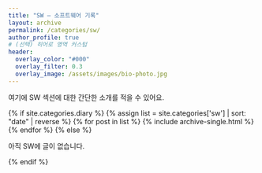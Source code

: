 ```yaml
---
title: "SW — 소프트웨어 기록"
layout: archive
permalink: /categories/sw/
author_profile: true
# (선택) 히어로 영역 커스텀
header:
  overlay_color: "#000"
  overlay_filter: 0.3
  overlay_image: /assets/images/bio-photo.jpg
---
```


여기에 SW 섹션에 대한 간단한 소개를 적을 수 있어요.

{% if site.categories.diary %}
  {% assign list = site.categories['sw'] | sort: "date" | reverse %}
  {% for post in list %}
    {% include archive-single.html %}
  {% endfor %}
{% else %}
  <p>아직 SW에 글이 없습니다.</p>
{% endif %}

